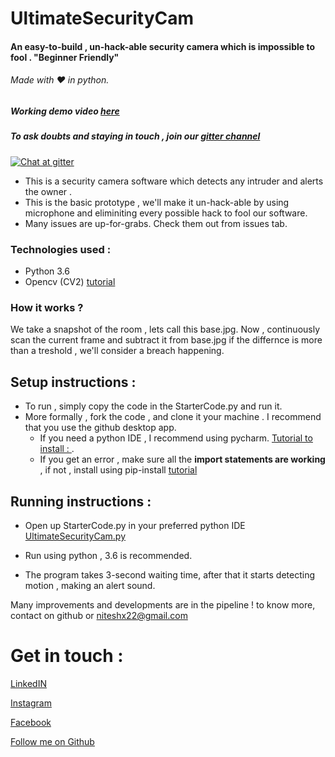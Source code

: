 # UltimateSecurityCam
#### An easy-to-build , un-hack-able security camera which is impossible to fool . "Beginner Friendly"
###### Made with :heart: in python.

##### Working demo video  [here](SampleVid/SecurityCam.mp4)
##### To ask doubts and staying in touch , join our [gitter channel](https://gitter.im/UltimateSecurityCam/Lobby) 

[![Chat at gitter](https://img.shields.io/badge/Chat%20on%20-Gitter-brightgreen.svg)](https://gitter.im/UltimateSecurityCam/Lobby)
- This is a security camera software which detects any intruder and alerts the owner .
- This is the basic prototype , we'll make it un-hack-able by using microphone and eliminiting every possible hack to fool our software.
- Many issues are up-for-grabs. Check them out from issues tab.


### Technologies used :
- Python 3.6
- Opencv (CV2) [tutorial](https://pythonprogramming.net/loading-images-python-opencv-tutorial/)

### How it works ?
We take a snapshot of the room , lets call this base.jpg. Now , continuously scan the current frame and subtract it from base.jpg
if the differnce is more than a treshold , we'll consider a breach happening.

## Setup instructions : 
- To run , simply copy the code in the StarterCode.py and run it.
- More formally , fork the code , and clone it your machine . I recommend that you use the github desktop app.
  - If you need a python IDE , I recommend using pycharm. [Tutorial to install : ](https://www.youtube.com/watch?v=QzcaEELafkE).
  - If you get an error , make sure all the **import statements are working** , if not , install using pip-install [tutorial](https://www.youtube.com/watch?v=237dNNQhD3Q)


## Running instructions : 
- Open up StarterCode.py in your preferred python IDE [UltimateSecurityCam.py](PythonCode/UltimateSecurityCam.py)

- Run using python , 3.6 is recommended.
- The program takes 3-second waiting time, after that it starts detecting motion , making an alert sound.

Many improvements and developments are in the pipeline ! to know more, contact on github or niteshx22@gmail.com

# Get in touch :
[LinkedIN](https://www.linkedin.com/in/niteshx2/)

[Instagram](https://www.instagram.com/nitz_chaudhry/)

[Facebook](https://www.facebook.com/niteshx2)

[Follow me on Github](https://github.com/NIteshx2)
